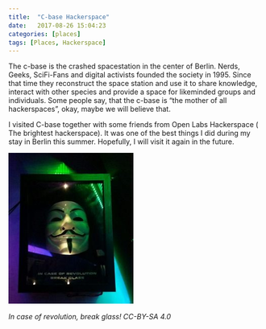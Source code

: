 ```yaml
---
title:  "C-base Hackerspace"
date:   2017-08-26 15:04:23
categories: [places]
tags: [Places, Hackerspace]
---
```


The c-base is the crashed spacestation in the center of Berlin. Nerds, Geeks, SciFi-Fans and digital activists founded the society in 1995. Since that time they reconstruct the space station and use it to share knowledge, interact with other species and provide a space for likeminded groups and individuals. Some people say, that the c-base is “the mother of all hackerspaces”, okay, maybe we will believe that.

I visited C-base together with some friends from Open Labs Hackerspace ( The brightest hackerspace). It was one of the best things I did during my stay in Berlin this summer. Hopefully, I will visit it again in the future. 

![Cbase](/images/cbase.jpg "C-base ")

*In case of revolution, break glass! CC-BY-SA 4.0*